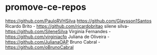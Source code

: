 # promove-ce-repos

https://github.com/PauloRVHSilva
https://github.com/Glaysson1Santos
Ricardo Brito - https://github.com/ricardobritao
silene silva-https://github.com/SileneSilva
Virginia Fernandes - https://github.com/virginiacfp
Juliana de Oliveira - https://github.com/JulianaOAP
Bruno Cabral - https://github.com/oBrunoCabral


